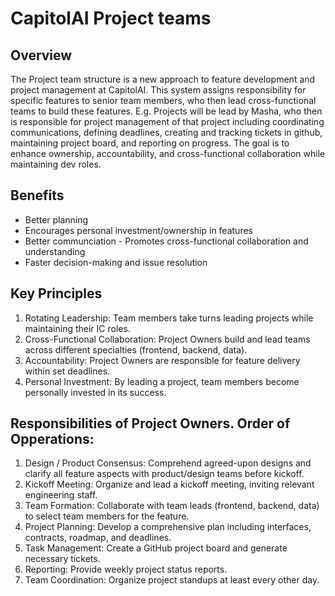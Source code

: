 # CapitolAI Project teams

## Overview

The Project team structure is a new approach to feature development and project management at CapitolAI. This system assigns responsibility for specific features to senior team members, who then lead cross-functional teams to build these features. E.g. Projects will be lead by Masha, who then is responsible for project management of that project including coordinating communications, defining deadlines, creating and tracking tickets in github, maintaining project board, and reporting on progress. The goal is to enhance ownership, accountability, and cross-functional collaboration while maintaining dev roles.

## Benefits

- Better planning
- Encourages personal investment/ownership in features
- Better communciation - Promotes cross-functional collaboration and understanding
- Faster decision-making and issue resolution

## Key Principles

1. Rotating Leadership: Team members take turns leading projects while maintaining their IC roles.
2. Cross-Functional Collaboration: Project Owners build and lead teams across different specialties (frontend, backend, data).
3. Accountability: Project Owners are responsible for feature delivery within set deadlines.
4. Personal Investment: By leading a project, team members become personally invested in its success.

## Responsibilities of Project Owners. Order of Opperations:

1. Design / Product Consensus: Comprehend agreed-upon designs and clarify all feature aspects with product/design teams before kickoff.
2. Kickoff Meeting: Organize and lead a kickoff meeting, inviting relevant engineering staff.
3. Team Formation: Collaborate with team leads (frontend, backend, data) to select team members for the feature.
4. Project Planning: Develop a comprehensive plan including interfaces, contracts, roadmap, and deadlines.
5. Task Management: Create a GitHub project board and generate necessary tickets.
6. Reporting: Provide weekly project status reports.
7. Team Coordination: Organize project standups at least every other day.



